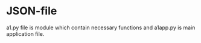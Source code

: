 # JSON-file
a1.py file is module which contain necessary functions and a1app.py is main application file.
